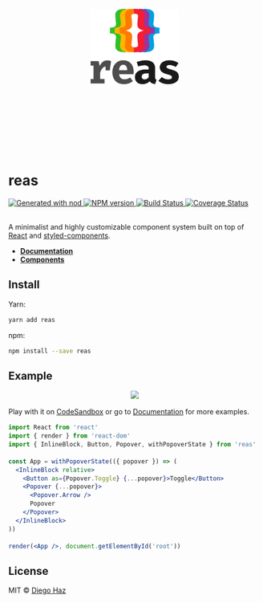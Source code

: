 <p align="center">
  <br /><br /><br /><br /><br /><br /><br /><br />
  <img src="logo/logo-vertical.png" alt="reas" height="150" />
  
  <br /><br /><br /><br /><br /><br /><br />
</p>

# reas

<a href="https://github.com/diegohaz/nod">
  <img 
    alt="Generated with nod"
    src="https://img.shields.io/badge/generator-nod-2196F3.svg?style=flat-square" 
  />
</a>
<a href="https://npmjs.org/package/reas">
  <img 
    alt="NPM version"
    src="https://img.shields.io/npm/v/reas.svg?style=flat-square" 
  />
</a>
<a href="https://travis-ci.org/diegohaz/reas">
  <img
    alt="Build Status"
    src="https://img.shields.io/travis/diegohaz/reas/master.svg?style=flat-square" 
  />
</a>
<a href="https://codecov.io/gh/diegohaz/reas/branch/master">
  <img 
    alt="Coverage Status"
    src="https://img.shields.io/codecov/c/github/diegohaz/reas/master.svg?style=flat-square" 
  />
</a><br /><br />

A minimalist and highly customizable component system built on top of [React](https://reactjs.org) and [styled-components](https://www.styled-components.com).

- [**Documentation**](https://diegohaz.github.io/reas/)
- [**Components**](https://diegohaz.github.io/reas/#components)

## Install

Yarn:
```sh
yarn add reas
```

npm:
```sh
npm install --save reas
```

## Example

<p align="center">
  <img 
    src="https://user-images.githubusercontent.com/3068563/35465289-0cb7fe96-02e2-11e8-8bc5-60abcb6e92ac.gif"
    width="200" 
  />
</p>

Play with it on [CodeSandbox](https://codesandbox.io/s/m4n32vjkoj) or go to [Documentation](https://reas.js.org) for more examples.

```jsx
import React from 'react'
import { render } from 'react-dom'
import { InlineBlock, Button, Popover, withPopoverState } from 'reas'

const App = withPopoverState(({ popover }) => (
  <InlineBlock relative>
    <Button as={Popover.Toggle} {...popover}>Toggle</Button>
    <Popover {...popover}>
      <Popover.Arrow />
      Popover
    </Popover>
  </InlineBlock>
))

render(<App />, document.getElementById('root'))
```

## License

MIT © [Diego Haz](https://github.com/diegohaz)
